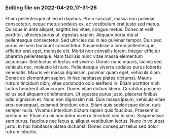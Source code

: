 

### Editing file on 2022-04-20_17-31-26

Etiam pellentesque at leo id dapibus. Proin suscipit, massa non pulvinar consectetur, neque metus sodales ex, ac vestibulum erat justo sed metus. Quisque in ante aliquet, sagittis leo vitae, congue metus. Donec at velit porttitor, ultricies purus ut, egestas sapien. Aliquam porta dui at pellentesque consectetur. Sed ultricies dui in leo pulvinar tempor. Duis sed purus vel sem tincidunt consectetur. Suspendisse a lorem pellentesque, efficitur erat eget, molestie elit. Morbi non convallis lorem. Integer efficitur pharetra pellentesque. Nam facilisis nunc vitae massa elementum accumsan. Sed luctus et lectus vel viverra. Donec nunc mauris, lacinia sed vehicula nec, molestie id nunc. Pellentesque viverra sodales purus lobortis venenatis. Mauris vel massa dignissim, pulvinar quam eget, vehicula diam. Donec ac elementum sapien.
In hac habitasse platea dictumst. Mauris rutrum tincidunt nibh, vitae commodo odio eleifend in. Etiam porttitor nibh luctus hendrerit ullamcorper. Donec vitae dictum libero. Curabitur posuere tellus sed aliquam condimentum. Ut egestas purus justo, placerat finibus odio dignissim et. Nunc non dignissim nisl. Duis massa ipsum, vehicula vitae arcu consequat, euismod tincidunt odio. Etiam quis scelerisque dolor, quis semper nulla. Vivamus interdum dictum sapien quis faucibus. Praesent id pretium mi. Etiam eu mi non dolor viverra tincidunt sed id sem. Suspendisse sem purus, faucibus nec lacus a, aliquet vestibulum lectus. Nunc in volutpat justo. In hac habitasse platea dictumst. Donec consequat tellus sed dolor rutrum lobortis.


